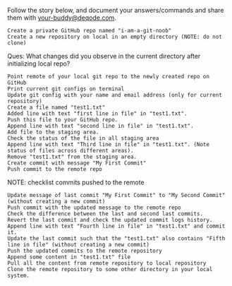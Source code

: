 Follow the story below, and document your answers/commands and share them with your-buddy@deqode.com.

    Create a private GitHub repo named "i-am-a-git-noob"
    Create a new repository on local in an empty directory (NOTE: do not clone)

Ques: What changes did you observe in the current directory after initializing local repo?

    Point remote of your local git repo to the newly created repo on GitHub
    Print current git configs on terminal
    Update git config with your name and email address (only for current repository)
    Create a file named "test1.txt"
    Added line with text "first line in file" in "test1.txt".
    Push this file to your GitHub repo.
    Append line with text "second line in file" in "test1.txt".
    Add file to the staging area.
    Check the status of the file in all staging area
    Append line with text "Third line in file" in "test1.txt". (Note status of files across different areas).
    Remove "test1.txt" from the staging area.
    Create commit with message "My First Commit"
    Push commit to the remote repo

NOTE: checklist commits pushed to the remote

    Update message of last commit "My First Commit" to "My Second Commit" (without creating a new commit)
    Push commit with the updated message to the remote repo
    Check the difference between the last and second last commits.
    Revert the last commit and check the updated commit logs history.
    Append line with text "Fourth line in file" in "test1.txt" and commit it.
    Update the last commit such that the "test1.txt" also contains "Fifth line in file" (without creating a new commit)
    Push the updated commits to the remote repository
    Append some content in "test1.txt" file
    Pull all the content from remote repository to local repository
    Clone the remote repository to some other directory in your local system.


